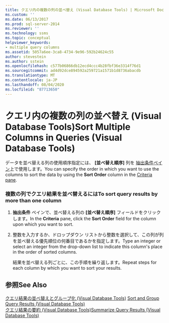 ```yaml
---
title: クエリ内の複数の列の並べ替え (Visual Database Tools) | Microsoft Docs
ms.custom: ''
ms.date: 06/13/2017
ms.prod: sql-server-2014
ms.reviewer: ''
ms.technology: ssms
ms.topic: conceptual
helpviewer_keywords:
- multiple query columns
ms.assetid: 5057a6ee-3ca8-4734-9e96-592b24624c55
author: stevestein
ms.author: sstein
ms.openlocfilehash: c577b06866db12ecd4ccc4b28fbf36e3314f76d1
ms.sourcegitcommit: ad4d92dce894592a259721a1571b1d8736abacdb
ms.translationtype: MT
ms.contentlocale: ja-JP
ms.lasthandoff: 08/04/2020
ms.locfileid: "87713650"
---
```

# <a name="sort-multiple-columns-in-queries-visual-database-tools"></a><span data-ttu-id="e758c-102">クエリ内の複数の列の並べ替え (Visual Database Tools)</span><span class="sxs-lookup"><span data-stu-id="e758c-102">Sort Multiple Columns in Queries (Visual Database Tools)</span></span>
  <span data-ttu-id="e758c-103">データを並べ替える列の使用順序指定には、 **[並べ替え順序]** 列を [抽出条件ペイン](visual-database-tools.md)上で使用します。</span><span class="sxs-lookup"><span data-stu-id="e758c-103">You can specify the order in which you want to use the columns to sort the data by using the **Sort Order** column in the [Criteria pane](visual-database-tools.md).</span></span>  
  
### <a name="to-sort-query-results-by-more-than-one-column"></a><span data-ttu-id="e758c-104">複数の列でクエリ結果を並べ替えるには</span><span class="sxs-lookup"><span data-stu-id="e758c-104">To sort query results by more than one column</span></span>  
  
1.  <span data-ttu-id="e758c-105">**抽出条件** ペインで、並べ替える列の **[並べ替え順序]** フィールドをクリックします。</span><span class="sxs-lookup"><span data-stu-id="e758c-105">In the **Criteria** pane, click the **Sort Order** field for the column upon which you want to sort.</span></span>  
  
2.  <span data-ttu-id="e758c-106">整数を入力するか、ドロップダウン リストから整数を選択して、この列が列を並べ替える優先順位の何番目であるかを指定します。</span><span class="sxs-lookup"><span data-stu-id="e758c-106">Type an integer or select an integer from the drop-down list to indicate this column's place in the order of sorted columns.</span></span>  
  
     <span data-ttu-id="e758c-107">結果を並べ替える列ごとに、この手順を繰り返します。</span><span class="sxs-lookup"><span data-stu-id="e758c-107">Repeat steps for each column by which you want to sort your results.</span></span>  
  
## <a name="see-also"></a><span data-ttu-id="e758c-108">参照</span><span class="sxs-lookup"><span data-stu-id="e758c-108">See Also</span></span>  
 <span data-ttu-id="e758c-109">[クエリ結果の並べ替えとグループ化 &#40;Visual Database Tools&#41;](sort-and-group-query-results-visual-database-tools.md) </span><span class="sxs-lookup"><span data-stu-id="e758c-109">[Sort and Group Query Results &#40;Visual Database Tools&#41;](sort-and-group-query-results-visual-database-tools.md) </span></span>  
 [<span data-ttu-id="e758c-110">クエリ結果の要約 (Visual Database Tools)</span><span class="sxs-lookup"><span data-stu-id="e758c-110">Summarize Query Results &#40;Visual Database Tools&#41;</span></span>](summarize-query-results-visual-database-tools.md)  
  
  
